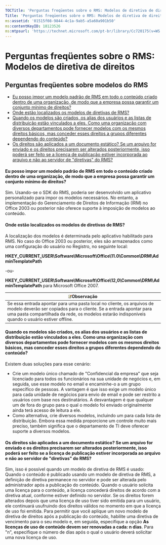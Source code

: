 ```yaml
---
TOCTitle: 'Perguntas freqüentes sobre o RMS: Modelos de diretiva de direitos'
Title: 'Perguntas freqüentes sobre o RMS: Modelos de diretiva de direitos'
ms:assetid: '01515f08-9844-4c1a-9ab5-a5a60a901b50'
ms:contentKeyID: 18123526
ms:mtpsurl: 'https://technet.microsoft.com/pt-br/library/Cc720175(v=WS.10)'
---
```


Perguntas freqüentes sobre o RMS: Modelos de diretiva de direitos
=================================================================

Perguntas freqüentes sobre modelos do RMS
-----------------------------------------

-   [Eu posso impor um modelo padrão de RMS em todo o conteúdo criado dentro de uma organização, de modo que a empresa possa garantir um conjunto mínimo de direitos?](#bkmk_57)
-   [Onde estão localizados os modelos de diretivas de RMS?](#bkmk_58)
-   [Quando os modelos são criados, os alias dos usuários e as listas de distribuição estão vinculados a eles. Como uma organização com diversos departamentos pode fornecer modelos com os mesmos direitos básicos, mas conceder esses direitos a grupos diferentes dependendo do conteúdo?](#bkmk_59)
-   [Os direitos são aplicados a um documento estático? Se um arquivo for enviado e os direitos precisarem ser alterados posteriormente, isso poderá ser feito se a licença de publicação estiver incorporada ao arquivo e não ao servidor de "diretivas" do RMS?](#bkmk_60)

<span id="BKMK_57"></span>
#### Eu posso impor um modelo padrão de RMS em todo o conteúdo criado dentro de uma organização, de modo que a empresa possa garantir um conjunto mínimo de direitos?

Sim. Usando-se o SDK do RMS, poderia ser desenvolvido um aplicativo personalizado para impor os modelos necessários. No entanto, a implementação do Gerenciamento de Direitos de Informação (IRM) no Office 2003 ou posterior não oferece suporte à imposição de modelos ao conteúdo.

<span id="BKMK_58"></span>
#### Onde estão localizados os modelos de diretivas de RMS?

A localização dos modelos é determinada pelo aplicativo habilitado para RMS. No caso do Office 2003 ou posterior, eles são armazenados como uma configuração do usuário no Registro, no seguinte local:

**HKEY\_CURRENT\_USER\\Software\\Microsoft\\Office\\11.0\\Common\\DRM\\AdminTemplatePath**

-ou-

**HKEY\_CURRENT\_USER\\Software\\Microsoft\\Office\\12,0\\Common\\DRM\\AdminTemplatePath** para Microsoft Office 2007.

| ![](images/Cc720175.note(WS.10).gif)Observação                                                                                                                                                                       |
|---------------------------------------------------------------------------------------------------------------------------------------------------------------------------------------------------------------------------------------------------|
| Se essa entrada apontar para uma pasta local no cliente, os arquivos de modelo deverão ser copiados para o cliente. Se a entrada apontar para uma pasta compartilhada da rede, os modelos estarão indisponíveis quando o usuário estiver offline. |

<span id="BKMK_59"></span>
#### Quando os modelos são criados, os alias dos usuários e as listas de distribuição estão vinculados a eles. Como uma organização com diversos departamentos pode fornecer modelos com os mesmos direitos básicos, mas conceder esses direitos a grupos diferentes dependendo do conteúdo?

Existem duas soluções para esse cenário:

-   Crie um modelo único chamado de "Confidencial da empresa" que seja licenciado para todos os funcionários na sua unidade de negócios e, em seguida, use esse modelo no email e encaminhe-o a um grupo específico de pessoas. A vantagem é que isso exige um modelo único para cada unidade de negócios para envio de email e pode ser restrito a usuários com base nos destinatários. A desvantagem é que qualquer um de fora do grupo para o qual o modelo foi enviado originalmente ainda terá acesso de leitura a ele.
-   Como alternativa, crie diversos modelos, incluindo um para cada lista de distribuição. Embora essa medida proporcione um controle muito mais preciso, também significa que o departamento de TI deve oferecer suporte a diversos modelos.

<span id="BKMK_60"></span>
#### Os direitos são aplicados a um documento estático? Se um arquivo for enviado e os direitos precisarem ser alterados posteriormente, isso poderá ser feito se a licença de publicação estiver incorporada ao arquivo e não ao servidor de "diretivas" do RMS?

Sim, isso é possível quando um modelo de diretiva de RMS é usado: Quando o conteúdo é publicado usando um modelo de diretiva de RMS, a definição de diretiva permanece no servidor e pode ser alterada pelo administrador após a publicação do conteúdo. Quando o usuário solicita uma licença para o conteúdo, a licença concederá direitos de acordo com a diretiva atual, conforme estiver definido no servidor. Se os direitos forem alterados depois que uma licença de uso tiver sido emitida para um usuário, ele continuará usufruindo dos direitos válidos no momento em que a licença de uso foi emitida. Para permitir que você aplique um novo modelo de diretiva de direitos após a publicação do conteúdo, habilite uma diretiva de vencimento para o seu modelo e, em seguida, especifique a opção **As licenças de uso de conteúdo devem ser renovadas a cada: n dias**. Para "n", especifique o número de dias após o qual o usuário deverá solicitar uma nova licença de uso.
